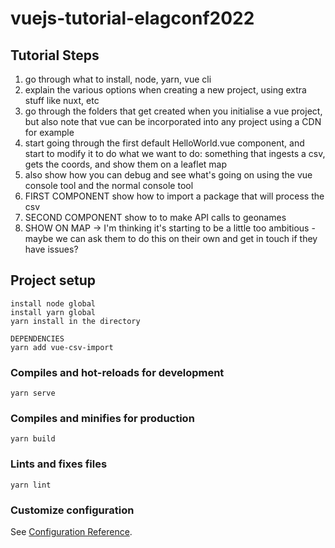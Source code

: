 # vuejs-tutorial-elagconf2022

## Tutorial Steps
1. go through what to install, node, yarn, vue cli
2. explain the various options when creating a new project, using extra stuff like nuxt, etc
3. go through the folders that get created when you initialise a vue project, but also note that vue can be incorporated into any project using a CDN for example
4. start going through the first default HelloWorld.vue component, and start to modify it to do what we want to do: something that ingests a csv, gets the coords, and show them on a leaflet map
5. also show how you can debug and see what's going on using the vue console tool and the normal console tool
6. FIRST COMPONENT show how to import a package that will process the csv
7. SECOND COMPONENT show to to make API calls to geonames
8. SHOW ON MAP -> I'm thinking it's starting to be a little too ambitious - maybe we can ask them to do this on their own and get in touch if they have issues? 
   


## Project setup
```
install node global
install yarn global
yarn install in the directory

DEPENDENCIES
yarn add vue-csv-import
```

### Compiles and hot-reloads for development
```
yarn serve
```

### Compiles and minifies for production
```
yarn build
```

### Lints and fixes files
```
yarn lint
```

### Customize configuration
See [Configuration Reference](https://cli.vuejs.org/config/).

